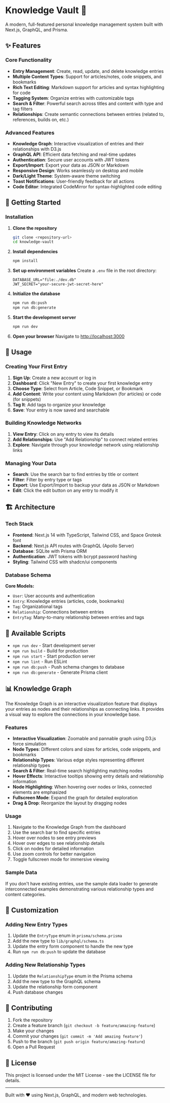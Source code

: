 # Knowledge Vault 🧠

A modern, full-featured personal knowledge management system built with Next.js, GraphQL, and Prisma.

## ✨ Features

### Core Functionality

- **Entry Management**: Create, read, update, and delete knowledge entries
- **Multiple Content Types**: Support for articles/notes, code snippets, and bookmarks
- **Rich Text Editing**: Markdown support for articles and syntax highlighting for code
- **Tagging System**: Organize entries with customizable tags
- **Search & Filter**: Powerful search across titles and content with type and tag filters
- **Relationships**: Create semantic connections between entries (related to, references, builds on, etc.)

### Advanced Features

- **Knowledge Graph**: Interactive visualization of entries and their relationships with D3.js
- **GraphQL API**: Efficient data fetching and real-time updates
- **Authentication**: Secure user accounts with JWT tokens
- **Export/Import**: Export your data as JSON or Markdown
- **Responsive Design**: Works seamlessly on desktop and mobile
- **Dark/Light Theme**: System-aware theme switching
- **Toast Notifications**: User-friendly feedback for all actions
- **Code Editor**: Integrated CodeMirror for syntax-highlighted code editing

## 🚀 Getting Started

### Installation

1. **Clone the repository**

   ```bash
   git clone <repository-url>
   cd knowledge-vault
   ```

2. **Install dependencies**

   ```bash
   npm install
   ```

3. **Set up environment variables**
   Create a `.env` file in the root directory:

   ```env
   DATABASE_URL="file:./dev.db"
   JWT_SECRET="your-secure-jwt-secret-here"
   ```

4. **Initialize the database**

   ```bash
   npm run db:push
   npm run db:generate
   ```

5. **Start the development server**

   ```bash
   npm run dev
   ```

6. **Open your browser**
   Navigate to [http://localhost:3000](http://localhost:3000)

## 📖 Usage

### Creating Your First Entry

1. **Sign Up**: Create a new account or log in
2. **Dashboard**: Click "New Entry" to create your first knowledge entry
3. **Choose Type**: Select from Article, Code Snippet, or Bookmark
4. **Add Content**: Write your content using Markdown (for articles) or code (for snippets)
5. **Tag It**: Add tags to organize your knowledge
6. **Save**: Your entry is now saved and searchable

### Building Knowledge Networks

1. **View Entry**: Click on any entry to view its details
2. **Add Relationships**: Use "Add Relationship" to connect related entries
3. **Explore**: Navigate through your knowledge network using relationship links

### Managing Your Data

- **Search**: Use the search bar to find entries by title or content
- **Filter**: Filter by entry type or tags
- **Export**: Use Export/Import to backup your data as JSON or Markdown
- **Edit**: Click the edit button on any entry to modify it

## 🏗️ Architecture

### Tech Stack

- **Frontend**: Next.js 14 with TypeScript, Tailwind CSS, and Space Grotesk font
- **Backend**: Next.js API routes with GraphQL (Apollo Server)
- **Database**: SQLite with Prisma ORM
- **Authentication**: JWT tokens with bcrypt password hashing
- **Styling**: Tailwind CSS with shadcn/ui components

### Database Schema

**Core Models:**

- `User`: User accounts and authentication
- `Entry`: Knowledge entries (articles, code, bookmarks)
- `Tag`: Organizational tags
- `Relationship`: Connections between entries
- `EntryTag`: Many-to-many relationship between entries and tags

## 🔧 Available Scripts

- `npm run dev` - Start development server
- `npm run build` - Build for production
- `npm run start` - Start production server
- `npm run lint` - Run ESLint
- `npm run db:push` - Push schema changes to database
- `npm run db:generate` - Generate Prisma client

## 📊 Knowledge Graph

The Knowledge Graph is an interactive visualization feature that displays your entries as nodes and their relationships as connecting links. It provides a visual way to explore the connections in your knowledge base.

### Features

- **Interactive Visualization**: Zoomable and pannable graph using D3.js force simulation
- **Node Types**: Different colors and sizes for articles, code snippets, and bookmarks
- **Relationship Types**: Various edge styles representing different relationship types
- **Search & Filter**: Real-time search highlighting matching nodes
- **Hover Effects**: Interactive tooltips showing entry details and relationship information
- **Node Highlighting**: When hovering over nodes or links, connected elements are emphasized
- **Fullscreen Mode**: Expand the graph for detailed exploration
- **Drag & Drop**: Reorganize the layout by dragging nodes

### Usage

1. Navigate to the Knowledge Graph from the dashboard
2. Use the search bar to find specific entries
3. Hover over nodes to see entry previews
4. Hover over edges to see relationship details
5. Click on nodes for detailed information
6. Use zoom controls for better navigation
7. Toggle fullscreen mode for immersive viewing

### Sample Data

If you don't have existing entries, use the sample data loader to generate interconnected examples demonstrating various relationship types and content categories.

## 🎨 Customization

### Adding New Entry Types

1. Update the `EntryType` enum in `prisma/schema.prisma`
2. Add the new type to `lib/graphql/schema.ts`
3. Update the entry form component to handle the new type
4. Run `npm run db:push` to update the database

### Adding New Relationship Types

1. Update the `RelationshipType` enum in the Prisma schema
2. Add the new type to the GraphQL schema
3. Update the relationship form component
4. Push database changes

## 🤝 Contributing

1. Fork the repository
2. Create a feature branch (`git checkout -b feature/amazing-feature`)
3. Make your changes
4. Commit your changes (`git commit -m 'Add amazing feature'`)
5. Push to the branch (`git push origin feature/amazing-feature`)
6. Open a Pull Request

## 📝 License

This project is licensed under the MIT License - see the LICENSE file for details.

---

Built with ❤️ using Next.js, GraphQL, and modern web technologies.
